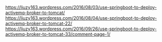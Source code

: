 https://liuzy163.wordpress.com/2016/08/03/use-springboot-to-deploy-activemq-broker-to-tomcat/
https://liuzy163.wordpress.com/2016/08/04/use-springboot-to-deploy-activemq-broker-to-tomcat-22/
https://liuzy163.wordpress.com/2016/09/26/use-springboot-to-deploy-activemq-broker-to-tomcat-33/comment-page-1/
